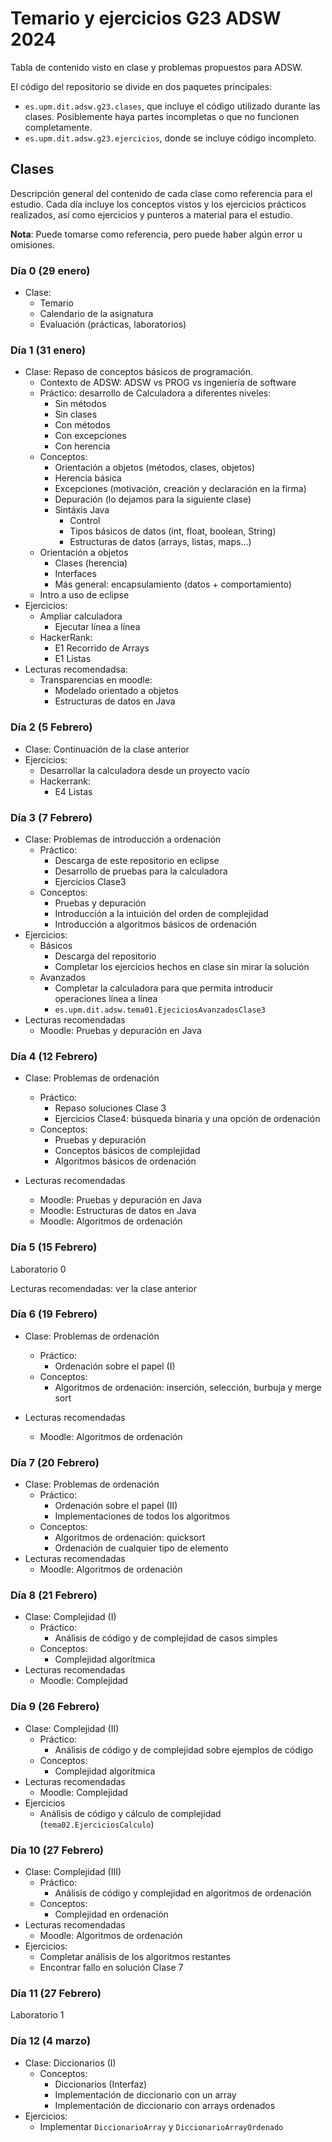 # Temario y ejercicios G23 ADSW 2024

Tabla de contenido visto en clase y problemas propuestos para ADSW.

El código del repositorio se divide en dos paquetes principales:
- `es.upm.dit.adsw.g23.clases`, que incluye el código utilizado durante las clases. Posiblemente haya partes incompletas o que no funcionen completamente.
- `es.upm.dit.adsw.g23.ejercicios`, donde se incluye código incompleto. 

## Clases

Descripción general del contenido de cada clase como referencia para el estudio.
Cada día incluye los conceptos vistos y los ejercicios prácticos realizados, así como ejercicios y punteros a material para el estudio.

**Nota**: Puede tomarse como referencia, pero puede haber algún error u omisiones.

### Día 0 (29 enero)

* Clase:
  * Temario 
  * Calendario de la asignatura
  * Evaluación (prácticas, laboratorios)

### Día 1 (31 enero)

* Clase: Repaso de conceptos básicos de programación.
  * Contexto de ADSW: ADSW vs PROG vs ingeniería de software
  * Práctico: desarrollo de Calculadora a diferentes niveles:
    * Sin métodos
    * Sin clases
    * Con métodos
    * Con excepciones
    * Con herencia
  * Conceptos:
    * Orientación a objetos (métodos, clases, objetos)
    * Herencia básica
    * Excepciones (motivación, creación y declaración en la firma)
    * Depuración (lo dejamos para la siguiente clase)
    * Sintáxis Java
      * Control
      * Tipos básicos de datos (int, float, boolean, String)
      * Estructuras de datos (arrays, listas, maps...)
  * Orientación a objetos
    * Clases (herencia)
    * Interfaces
    * Más general: encapsulamiento (datos + comportamiento)
  * Intro a uso de eclipse
* Ejercicios:
  * Ampliar calculadora
    * Ejecutar línea a línea
  * HackerRank:
    * E1 Recorrido de Arrays
    * E1 Listas
* Lecturas recomendadsa:
  * Transparencias en moodle:
    * Modelado orientado a objetos
    * Estructuras de datos en Java

### Día 2 (5 Febrero)

* Clase: Continuación de la clase anterior
* Ejercicios:
  * Desarrollar la calculadora desde un proyecto vacío
  * Hackerrank:
    * E4 Listas


### Día 3 (7 Febrero)

* Clase: Problemas de introducción a ordenación
  * Práctico:
    * Descarga de este repositorio en eclipse
    * Desarrollo de pruebas para la calculadora
    * Ejercicios Clase3
  * Conceptos:
    * Pruebas y depuración
    * Introducción a la intuición del orden de complejidad
    * Introducción a algoritmos básicos de ordenación
* Ejercicios:
  * Básicos
    * Descarga del repositorio 
    * Completar los ejercicios hechos en clase sin mirar la solución
  * Avanzados
    * Completar la calculadora para que permita introducir operaciones línea a línea
    * `es.upm.dit.adsw.tema01.EjeciciosAvanzadosClase3`
* Lecturas recomendadas
  * Moodle: Pruebas y depuración en Java

### Día 4 (12 Febrero)

* Clase: Problemas de ordenación
  * Práctico:
    * Repaso soluciones Clase 3
    * Ejercicios Clase4: búsqueda binaria y una opción de ordenación
  * Conceptos:
    * Pruebas y depuración
    * Conceptos básicos de complejidad
    * Algoritmos básicos de ordenación
    
* Lecturas recomendadas
  * Moodle: Pruebas y depuración en Java
  * Moodle: Estructuras de datos en Java
  * Moodle: Algoritmos de ordenación

### Día 5 (15 Febrero)

Laboratorio 0

Lecturas recomendadas: ver la clase anterior

### Día 6 (19 Febrero)

* Clase: Problemas de ordenación
  * Práctico:
    * Ordenación sobre el papel (I)
  * Conceptos:
    * Algoritmos de ordenación: inserción, selección, burbuja y merge sort
    
* Lecturas recomendadas
  * Moodle: Algoritmos de ordenación

### Día 7 (20 Febrero)

* Clase: Problemas de ordenación
  * Práctico:
    * Ordenación sobre el papel (II)
    * Implementaciones de todos los algoritmos
  * Conceptos:
    * Algoritmos de ordenación: quicksort 
    * Ordenación de cualquier tipo de elemento
* Lecturas recomendadas
  * Moodle: Algoritmos de ordenación

### Día 8 (21 Febrero)

* Clase: Complejidad (I)
  * Práctico:
    * Análisis de código y de complejidad de casos simples
  * Conceptos:
    * Complejidad algorítmica
* Lecturas recomendadas
  * Moodle: Complejidad

### Día 9 (26 Febrero)

* Clase: Complejidad (II)
  * Práctico:
    * Análisis de código y de complejidad sobre ejemplos de código
  * Conceptos:
    * Complejidad algorítmica
* Lecturas recomendadas
  * Moodle: Complejidad
* Ejercicios
  * Análisis de código y cálculo de complejidad (`tema02.EjerciciosCalculo`)

### Día 10 (27 Febrero)

* Clase: Complejidad (III)
  * Práctico:
    * Análisis de código y complejidad en algoritmos de ordenación
  * Conceptos:
    * Complejidad en ordenación
* Lecturas recomendadas
  * Moodle: Algoritmos de ordenación
* Ejercicios:
  * Completar análisis de los algoritmos restantes
  * Encontrar fallo en solución Clase 7

### Día 11 (27 Febrero)

Laboratorio 1

### Día 12 (4 marzo)

* Clase: Diccionarios (I)
  * Conceptos:
    * Diccionarios (Interfaz)
    * Implementación de diccionario con un array
    * Implementación de diccionario con arrays ordenados
* Ejercicios:
  * Implementar `DiccionarioArray` y `DiccionarioArrayOrdenado`
